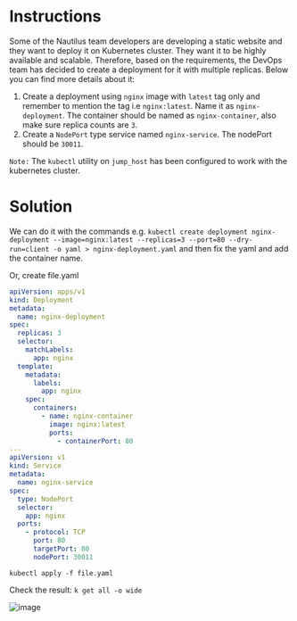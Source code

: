 # Instructions

Some of the Nautilus team developers are developing a static website and they want to deploy it on Kubernetes cluster. They want it to be highly available and scalable. Therefore, based on the requirements, the DevOps team has decided to create a deployment for it with multiple replicas. Below you can find more details about it:

1. Create a deployment using `nginx` image with `latest` tag only and remember to mention the tag i.e `nginx:latest`. Name it as `nginx-deployment`. The container should be named as `nginx-container`, also make sure replica counts are `3`.
2. Create a `NodePort` type service named `nginx-service`. The nodePort should be `30011`.

`Note:` The `kubectl` utility on `jump_host` has been configured to work with the kubernetes cluster.

# Solution

We can do it with the commands e.g.
`kubectl create deployment nginx-deployment --image=nginx:latest --replicas=3 --port=80 --dry-run=client -o yaml > nginx-deployment.yaml` and then fix the yaml and add the container name.

Or, create file.yaml

```yaml
apiVersion: apps/v1
kind: Deployment
metadata:
  name: nginx-deployment
spec:
  replicas: 3
  selector:
    matchLabels:
      app: nginx
  template:
    metadata:
      labels:
        app: nginx
    spec:
      containers:
        - name: nginx-container
          image: nginx:latest
          ports:
            - containerPort: 80
---
apiVersion: v1
kind: Service
metadata:
  name: nginx-service
spec:
  type: NodePort
  selector:
    app: nginx
  ports:
    - protocol: TCP
      port: 80
      targetPort: 80
      nodePort: 30011
```

`kubectl apply -f file.yaml`

Check the result: `k get all -o wide`

![image](https://github.com/janaom/KodeKloud-Engineer-2.0/assets/83917694/134f7af7-2b45-4821-9500-9e8acdaf418c)
